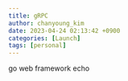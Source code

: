 ```yaml
---
title: gRPC
author: chanyoung_kim
date: 2023-04-24 02:13:42 +0900
categories: [Launch]
tags: [personal]
---
```


go web framework echo
